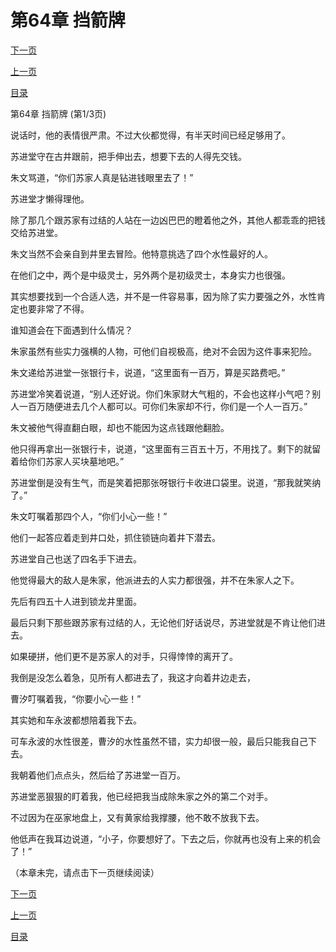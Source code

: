 <h1>第64章   挡箭牌</h1>
            <div><p><a href="./190_%E7%AC%AC64%E7%AB%A0_%E6%8C%A1%E7%AE%AD%E7%89%8C.md">下一页</a></p><p><a href="./188_%E7%AC%AC63%E7%AB%A0_%E4%BA%95%E4%B8%8B%E6%9C%BA%E5%85%B3.md">上一页</a></p><p><a href="../">目录</a></p></div>
            <div><p>第64章   挡箭牌 (第1/3页)</p><p>说话时，他的表情很严肃。不过大伙都觉得，有半天时间已经足够用了。</p><p>苏进堂守在古井跟前，把手伸出去，想要下去的人得先交钱。</p><p>朱文骂道，“你们苏家人真是钻进钱眼里去了！”</p><p>苏进堂才懒得理他。</p><p>除了那几个跟苏家有过结的人站在一边凶巴巴的瞪着他之外，其他人都乖乖的把钱交给苏进堂。</p><p>朱文当然不会亲自到井里去冒险。他特意挑选了四个水性最好的人。</p><p>在他们之中，两个是中级灵士，另外两个是初级灵士，本身实力也很强。</p><p>其实想要找到一个合适人选，并不是一件容易事，因为除了实力要强之外，水性肯定也要非常了不得。</p><p>谁知道会在下面遇到什么情况？</p><p>朱家虽然有些实力强横的人物，可他们自视极高，绝对不会因为这件事来犯险。</p><p>朱文递给苏进堂一张银行卡，说道，“这里面有一百万，算是买路费吧。”</p><p>苏进堂冷笑着说道，“别人还好说。你们朱家财大气粗的，不会也这样小气吧？别人一百万随便进去几个人都可以。可你们朱家却不行，你们是一个人一百万。”</p><p>朱文被他气得直翻白眼，却也不能因为这点钱跟他翻脸。</p><p>他只得再拿出一张银行卡，说道，“这里面有三百五十万，不用找了。剩下的就留着给你们苏家人买块墓地吧。”</p><p>苏进堂倒是没有生气，而是笑着把那张呀银行卡收进口袋里。说道，“那我就笑纳了。”</p><p>朱文叮嘱着那四个人，“你们小心一些！”</p><p>他们一起答应着走到井口处，抓住锁链向着井下潜去。</p><p>苏进堂自己也送了四名手下进去。</p><p>他觉得最大的敌人是朱家，他派进去的人实力都很强，并不在朱家人之下。</p><p>先后有四五十人进到锁龙井里面。</p><p>最后只剩下那些跟苏家有过结的人，无论他们好话说尽，苏进堂就是不肯让他们进去。</p><p>如果硬拼，他们更不是苏家人的对手，只得悻悻的离开了。</p><p>我倒是没怎么着急，见所有人都进去了，我这才向着井边走去，</p><p>曹汐叮嘱着我，“你要小心一些！”</p><p>其实她和车永波都想陪着我下去。</p><p>可车永波的水性很差，曹汐的水性虽然不错，实力却很一般，最后只能我自己下去。</p><p>我朝着他们点点头，然后给了苏进堂一百万。</p><p>苏进堂恶狠狠的盯着我，他已经把我当成除朱家之外的第二个对手。</p><p>不过因为在巫家地盘上，又有黄家给我撑腰，他不敢不放我下去。</p><p>他低声在我耳边说道，“小子，你要想好了。下去之后，你就再也没有上来的机会了！”</p><p>（本章未完，请点击下一页继续阅读）</p></div>
            <div><p><a href="./190_%E7%AC%AC64%E7%AB%A0_%E6%8C%A1%E7%AE%AD%E7%89%8C.md">下一页</a></p><p><a href="./188_%E7%AC%AC63%E7%AB%A0_%E4%BA%95%E4%B8%8B%E6%9C%BA%E5%85%B3.md">上一页</a></p><p><a href="../">目录</a></p></div>